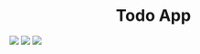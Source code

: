 <h1 align="center">Todo App</h1>
<img src=https://github.com/08-zimmad/images/blob/main/todo_project1.png?raw=true></img>
<img src=https://github.com/08-zimmad/images/blob/main/todo_project2.png></img>
<img src=https://github.com/08-zimmad/images/blob/main/todo_project3.png></img>
